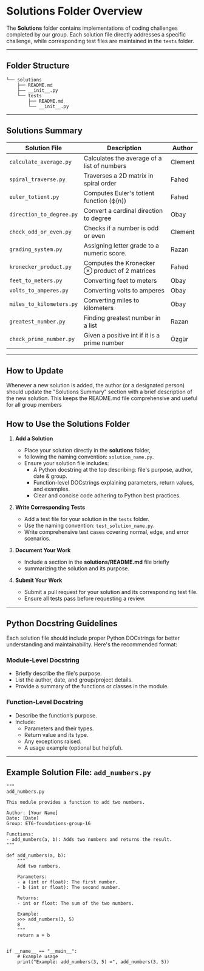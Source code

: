 # **Solutions Folder Overview**

The **Solutions** folder contains implementations of coding challenges completed
by our group. Each solution file directly addresses a specific challenge,
while corresponding test files are maintained in the `tests` folder.

---

## **Folder Structure**

    └── solutions
        ├── README.md
        ├── __init__.py
        └── tests
            ├── README.md
            └── __init__.py

---

## **Solutions Summary**

| **Solution File**       | **Description**                   | **Author**|
|--------------------------|--------------------------------------------------------------|-------------------|
| `calculate_average.py`| Calculates the average of a list of numbers | Clement |
| `spiral_traverse.py` | Traverses a 2D matrix in spiral order | Fahed |
| `euler_totient.py` | Computes Euler's totient function (ϕ(n))| Fahed |
| `direction_to_degree.py` | Convert a cardinal direction to degree | Obay |
| `check_odd_or_even.py` | Checks if a number is odd or even | Clement |
| `grading_system.py`| Assigning letter grade to a numeric score.  | Razan |
| `kronecker_product.py` | Computes the Kronecker ⊗ product of 2 matrices | Fahed|
| `feet_to_meters.py` | Converting feet to meters| Obay |
| `volts_to_amperes.py` | Converting volts to amperes| Obay |
| `miles_to_kilometers.py` | Converting miles to kilometers| Obay |
| `greatest_number.py` | Finding greatest number in a list| Razan |
| `check_prime_number.py` | Given a positive int if it is a prime number| Özgür |

---

## **How to Update**

Whenever a new solution is added, the author (or a designated person) should
update the "Solutions Summary" section with a brief description of the new solution.
This keeps the README.md file comprehensive and useful for all group members

## **How to Use the Solutions Folder**

1. **Add a Solution**
   - Place your solution directly in the **solutions** folder,
   - following the naming convention: `solution_name.py`.
   - Ensure your solution file includes:
     - A Python docstring at the top describing: file's purpose, author, date & group.
     - Function-level DOCstrings explaining parameters, return values, and examples.
     - Clear and concise code adhering to Python best practices.

2. **Write Corresponding Tests**
   - Add a test file for your solution in the `tests` folder.
   - Use the naming convention: `test_solution_name.py`.
   - Write comprehensive test cases covering normal, edge, and error scenarios.

3. **Document Your Work**
   - Include a section in the **solutions/README.md** file briefly
   - summarizing the solution and its purpose.

4. **Submit Your Work**
   - Submit a pull request for your solution and its corresponding test file.
   - Ensure all tests pass before requesting a review.

---

## **Python Docstring Guidelines**

Each solution file should include proper Python DOCstrings
for better understanding and maintainability. Here's the recommended format:

### **Module-Level Docstring**

- Briefly describe the file's purpose.
- List the author, date, and group/project details.
- Provide a summary of the functions or classes in the module.

### **Function-Level Docstring**

- Describe the function’s purpose.
- Include:
  - Parameters and their types.
  - Return value and its type.
  - Any exceptions raised.
  - A usage example (optional but helpful).

---

## **Example Solution File: `add_numbers.py`**

    """
    add_numbers.py

    This module provides a function to add two numbers.

    Author: [Your Name]
    Date: [Date]
    Group: ET6-foundations-group-16

    Functions:
    - add_numbers(a, b): Adds two numbers and returns the result.
    """

    def add_numbers(a, b):
        """
        Add two numbers.

        Parameters:
        - a (int or float): The first number.
        - b (int or float): The second number.

        Returns:
        - int or float: The sum of the two numbers.

        Example:
        >>> add_numbers(3, 5)
        8
        """
        return a + b


    if __name__ == "__main__":
        # Example usage
        print("Example: add_numbers(3, 5) =", add_numbers(3, 5))
